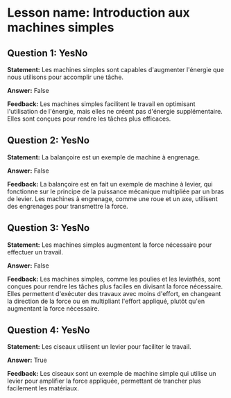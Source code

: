 # Lesson name: Introduction aux machines simples

## Question 1: YesNo

**Statement:** Les machines simples sont capables d'augmenter l'énergie que nous utilisons pour accomplir une tâche.

**Answer:** False

**Feedback:**
Les machines simples facilitent le travail en optimisant l'utilisation de l'énergie, mais elles ne créent pas d'énergie supplémentaire. Elles sont conçues pour rendre les tâches plus efficaces.


## Question 2: YesNo

**Statement:** La balançoire est un exemple de machine à engrenage.

**Answer:** False

**Feedback:**
La balançoire est en fait un exemple de machine à levier, qui fonctionne sur le principe de la puissance mécanique multipliée par un bras de levier. Les machines à engrenage, comme une roue et un axe, utilisent des engrenages pour transmettre la force.


## Question 3: YesNo

**Statement:** Les machines simples augmentent la force nécessaire pour effectuer un travail.

**Answer:** False

**Feedback:**
Les machines simples, comme les poulies et les leviathés, sont conçues pour rendre les tâches plus faciles en divisant la force nécessaire. Elles permettent d'exécuter des travaux avec moins d'effort, en changeant la direction de la force ou en multipliant l'effort appliqué, plutôt qu'en augmentant la force nécessaire.


## Question 4: YesNo

**Statement:** Les ciseaux utilisent un levier pour faciliter le travail.

**Answer:** True

**Feedback:**
Les ciseaux sont un exemple de machine simple qui utilise un levier pour amplifier la force appliquée, permettant de trancher plus facilement les matériaux.

